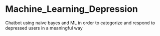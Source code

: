 # Machine_Learning_Depression

Chatbot using naive bayes and ML in order to categorize and respond to depressed users in a meaningful way 
